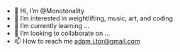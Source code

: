 - 👋 Hi, I’m @Monotonality
- 👀 I’m interested in weightlifting, music, art, and coding
- 🌱 I’m currently learning ...
- 💞️ I’m looking to collaborate on ...
- 📫 How to reach me adam.j.tor@gmail.com

<!---
Monotonality/Monotonality is a ✨ special ✨ repository because its `README.md` (this file) appears on your GitHub profile.
You can click the Preview link to take a look at your changes.
--->
